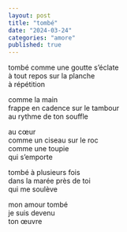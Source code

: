 ```yaml
---
layout: post
title: "tombé"
date: "2024-03-24"
categories: "amore"
published: true
---
```


tombé
comme une goutte s’éclate  
à tout repos sur la planche  
à répétition  

comme la main  
frappe en cadence sur le tambour  
au rythme de ton souffle  

au cœur  
comme un ciseau sur le roc  
comme une toupie  
qui s’emporte  

tombé à plusieurs fois  
dans la marée près de toi  
qui me soulève  

mon amour tombé  
je suis devenu  
ton œuvre  
